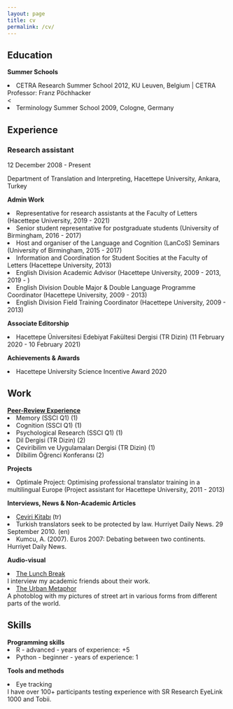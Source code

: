 ```yaml
---
layout: page
title: cv
permalink: /cv/
---
```


<h2>Education</h2>

<b>Summer Schools</b>
<li>CETRA Research Summer School 2012, KU Leuven, Belgium | CETRA Professor: Franz Pöchhacker</li> 
<<li>Terminology Summer School 2009, Cologne, Germany</li></p>

<h2>Experience</h2>
<h3>Research assistant</h3>
12 December 2008 - Present</p>
Department of Translation and Interpreting, Hacettepe University, Ankara, Turkey</p>

<b>Admin Work</b>
<li>Representative for research assistants at the Faculty of Letters (Hacettepe University, 2019 - 2021)</li>
<li>Senior student representative for postgraduate students (University of Birmingham, 2016 - 2017)</li>
<li>Host and organiser of the Language and Cognition (LanCoS) Seminars (University of Birmingham, 2015 - 2017)</li>
<li>Information and Coordination for Student Socities at the Faculty of Letters (Hacettepe University, 2013)</li>
<li>English Division Academic Advisor (Hacettepe University, 2009 - 2013, 2019 - )</li>
<li>English Division Double Major & Double Language Programme Coordinator (Hacettepe University, 2009 - 2013)</li>
<li>English Division Field Training Coordinator (Hacettepe University, 2009 - 2013)</li></p>

<b>Associate Editorship</b>
<li>Hacettepe Üniversitesi Edebiyat Fakültesi Dergisi (TR Dizin) (11 February 2020 - 10 February 2021)</li></p>

<b>Achievements & Awards</b>
<li>Hacettepe University Science Incentive Award 2020</li></p>
 
<h2>Work</h2>
<a href="https://publons.com/researcher/1692089/alper-kumcu/peer-review/" target="_blank"><b>Peer-Review Experience</b></a><br>
<li>Memory (SSCI Q1) (1)</li>
<li>Cognition (SSCI Q1) (1)</li>
<li>Psychological Research (SSCI Q1) (1)</li>
<li>Dil Dergisi (TR Dizin) (2)</li>
<li>Çeviribilim ve Uygulamaları Dergisi (TR Dizin) (1)</li>
<li>Dilbilim Öğrenci Konferansı (2)</li></p>

<b>Projects</b>
<li>Optimale Project: Optimising professional translator training in a multilingual Europe (Project assistant for Hacettepe University, 2011 - 2013)</li></p>

<b>Interviews, News & Non-Academic Articles</b>
<li><a href="https://www.cevirikitabi.com/cevirmenler-ne-isler-ceviriyor/ars-gor-alper-kumcu/" target="_blank">Çeviri Kitabı</a> (tr)</li>
<li>Turkish translators seek to be protected by law. Hurriyet Daily News. 29 September 2010. (en)</li>
<li>Kumcu, A. (2007). Euros 2007: Debating between two continents. Hurriyet Daily News.</li></p>

<b>Audio-visual</b>
<li><a href="https://www.youtube.com/channel/UCik4DV7sIoIMC8Msv2eGVaw" target="_blank">The Lunch Break</a></li>
I interview my academic friends about their work.
<li><a href="https://theurbanmetaphor.tumblr.com" target="_blank">The Urban Metaphor</a></li>
A photoblog with my pictures of street art in various forms from different parts of the world.</p>
  
<h2>Skills</h2>
<b>Programming skills</b>
<li>R - advanced - years of experience: +5 </li> 
<li>Python - beginner - years of experience: 1 </li></p>

<b>Tools and methods</b>
<li>Eye tracking</li> 
I have over 100+ participants testing experience with SR Research EyeLink 1000 and Tobii.
